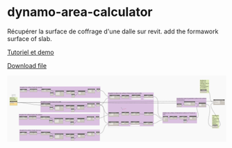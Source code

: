# dynamo-area-calculator
Récupérer la surface de coffrage d'une dalle sur revit.
add the formawork surface of slab.

[Tutoriel et demo](https://autode.sk/2zhJmnn)

[Download file](https://github.com/juju98800/dynamo-area-calculator/releases/download/1.0.0/Surface.de.coffrage.dalle.dyn)

![alt text](https://raw.githubusercontent.com/juju98800/dynamo-area-calculator/master/sch%C3%A9ma.PNG)
